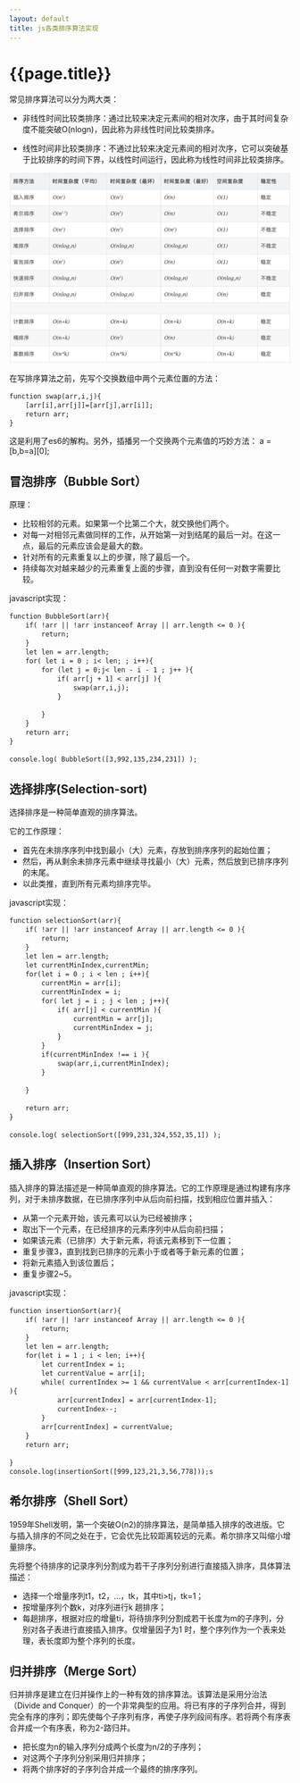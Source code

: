 ```yaml
---
layout: default
title: js各类排序算法实现
---
```


# {{page.title}}

常见排序算法可以分为两大类：

* 非线性时间比较类排序：通过比较来决定元素间的相对次序，由于其时间复杂度不能突破O(nlogn)，因此称为非线性时间比较类排序。

* 线性时间非比较类排序：不通过比较来决定元素间的相对次序，它可以突破基于比较排序的时间下界，以线性时间运行，因此称为线性时间非比较类排序。 

![比较各中排序算法](/static/2018/12/22/sort.png)

在写排序算法之前，先写个交换数组中两个元素位置的方法：

```
function swap(arr,i,j){
    [arr[i],arr[j]]=[arr[j],arr[i]];
    return arr;
}
```

这是利用了es6的解构。另外，插播另一个交换两个元素值的巧妙方法： a = [b,b=a][0];

## 冒泡排序（Bubble Sort）

原理：

* 比较相邻的元素。如果第一个比第二个大，就交换他们两个。
* 对每一对相邻元素做同样的工作，从开始第一对到结尾的最后一对。在这一点，最后的元素应该会是最大的数。
* 针对所有的元素重复以上的步骤，除了最后一个。
* 持续每次对越来越少的元素重复上面的步骤，直到没有任何一对数字需要比较。

javascript实现：
```
function BubbleSort(arr){
    if( !arr || !arr instanceof Array || arr.length <= 0 ){
        return; 
    }
    let len = arr.length;
    for( let i = 0 ; i< len; ; i++){
        for (let j = 0;j< len - i - 1 ; j++ ){
            if( arr[j + 1] < arr[j] ){
                swap(arr,i,j);
            }
            
        }
    }
    return arr;
}

console.log( BubbleSort([3,992,135,234,231]) );

```

## 选择排序(Selection-sort)

选择排序是一种简单直观的排序算法。

它的工作原理：

* 首先在未排序序列中找到最小（大）元素，存放到排序序列的起始位置；
* 然后，再从剩余未排序元素中继续寻找最小（大）元素，然后放到已排序序列的末尾。
* 以此类推，直到所有元素均排序完毕。 

javascript实现：
```
function selectionSort(arr){
    if( !arr || !arr instanceof Array || arr.length <= 0 ){
        return;
    }
    let len = arr.length;
    let currentMinIndex,currentMin;
    for(let i = 0 ; i < len ; i++){
        currentMin = arr[i];
        currentMinIndex = i;
        for( let j = i ; j < len ; j++){
            if( arr[j] < currentMin ){
                currentMin = arr[j];
                currentMinIndex = j;
            }
        }
        if(currentMinIndex !== i ){
            swap(arr,i,currentMinIndex);
        }
        
    }

    return arr;
}

console.log( selectionSort([999,231,324,552,35,1]) );

```

## 插入排序（Insertion Sort）

插入排序的算法描述是一种简单直观的排序算法。它的工作原理是通过构建有序序列，对于未排序数据，在已排序序列中从后向前扫描，找到相应位置并插入：

* 从第一个元素开始，该元素可以认为已经被排序；
* 取出下一个元素，在已经排序的元素序列中从后向前扫描；
* 如果该元素（已排序）大于新元素，将该元素移到下一位置；
* 重复步骤3，直到找到已排序的元素小于或者等于新元素的位置；
* 将新元素插入到该位置后；
* 重复步骤2~5。

javascript实现：
```
function insertionSort(arr){
    if( !arr || !arr instanceof Array || arr.length <= 0 ){
        return;
    }
    let len = arr.length;
    for(let i = 1 ; i < len; i++){
        let currentIndex = i;
        let currentValue = arr[i];
        while( currentIndex >= 1 && currentValue < arr[currentIndex-1] ){
            arr[currentIndex] = arr[currentIndex-1];
            currentIndex--;
        }
        arr[currentIndex] = currentValue;
    }
    return arr;

}
console.log(insertionSort([999,123,21,3,56,778]));s
```

## 希尔排序（Shell Sort）

1959年Shell发明，第一个突破O(n2)的排序算法，是简单插入排序的改进版。它与插入排序的不同之处在于，它会优先比较距离较远的元素。希尔排序又叫缩小增量排序。

先将整个待排序的记录序列分割成为若干子序列分别进行直接插入排序，具体算法描述：

* 选择一个增量序列t1，t2，…，tk，其中ti>tj，tk=1；
* 按增量序列个数k，对序列进行k 趟排序；
* 每趟排序，根据对应的增量ti，将待排序列分割成若干长度为m的子序列，分别对各子表进行直接插入排序。仅增量因子为1 时，整个序列作为一个表来处理，表长度即为整个序列的长度。

## 归并排序（Merge Sort）

归并排序是建立在归并操作上的一种有效的排序算法。该算法是采用分治法（Divide and Conquer）的一个非常典型的应用。将已有序的子序列合并，得到完全有序的序列；即先使每个子序列有序，再使子序列段间有序。若将两个有序表合并成一个有序表，称为2-路归并。 

* 把长度为n的输入序列分成两个长度为n/2的子序列；
* 对这两个子序列分别采用归并排序；
* 将两个排序好的子序列合并成一个最终的排序序列。



